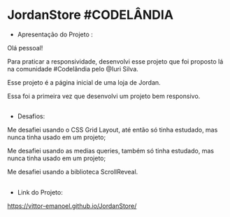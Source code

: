 <h1> JordanStore #CODELÂNDIA</h1>

* Apresentação do Projeto :

Olá pessoal!

Para praticar a responsividade, desenvolvi esse projeto que foi proposto lá na comunidade #Codelândia pelo @Iuri Silva.

Esse projeto é a página inicial de uma loja de Jordan.

Essa foi a primeira vez que desenvolvi um projeto bem responsivo.


##
* Desafios:

Me desafiei usando o CSS Grid Layout, até então só tinha estudado, mas nunca tinha usado em um projeto;

Me desafiei usando as medias queries, também só tinha estudado, mas nunca tinha usado em um projeto;

Me desafiei usando a biblioteca ScrollReveal.



##

* Link do Projeto:

https://vittor-emanoel.github.io/JordanStore/






